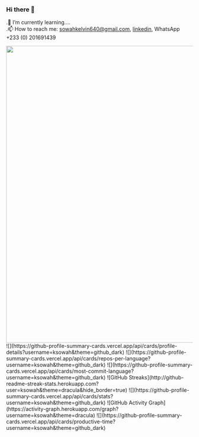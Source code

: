### Hi there 👋
 .🌱 I’m currently learning....<br />
 .📫 How to reach me: sowahkelvin640@gmail.com, [linkedin](https://www.linkedin.com/in/kelvin-sowah-174356211/), WhatsApp +233 (0) 201691439

<!--
**ksowah/ksowah** is a ✨ _special_ ✨ repository because its `README.md` (this file) appears on your GitHub profile.

Here are some ideas to get you started:

- 🔭 I’m currently working on ...

- 👯 I’m looking to collaborate on ...
- 🤔 I’m looking for help with ...
- 💬 Ask me about ...
-
- 😄 Pronouns: ...
- ⚡ Fun fact: ...
-
-->

<img width=800 src="https://github-profile-trophy.vercel.app/?username=ksowah&column=8&theme=gruvbox&no-frame=true"/>
![](https://github-profile-summary-cards.vercel.app/api/cards/profile-details?username=ksowah&theme=github_dark)
![](https://github-profile-summary-cards.vercel.app/api/cards/repos-per-language?username=ksowah&theme=github_dark)
![](https://github-profile-summary-cards.vercel.app/api/cards/most-commit-language?username=ksowah&theme=github_dark)
![GitHub Streaks](http://github-readme-streak-stats.herokuapp.com?user=ksowah&theme=dracula&hide_border=true)
![](https://github-profile-summary-cards.vercel.app/api/cards/stats?username=ksowah&theme=github_dark)
![GitHub Activity Graph](https://activity-graph.herokuapp.com/graph?username=ksowah&theme=dracula) 
![](https://github-profile-summary-cards.vercel.app/api/cards/productive-time?username=ksowah&theme=github_dark)
